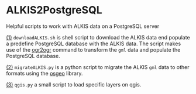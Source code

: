 # ALKIS2PostgreSQL
Helpful scripts to work with ALKIS data on a PostgreSQL server

[(1)](https://github.com/emunozh/ALKIS2PostgreSQL/blob/master/downloadALKIS.sh)
`downloadALKIS.sh` is shell script to download the ALKIS data end populate a
predefine PostgreSQL database with the ALKIS data. The script makes use of the
[ogr2ogr](http://www.gdal.org/ogr2ogr.html) command to transform the `gml` data
and populate the PostgreSQL database.

[(2)](https://github.com/emunozh/ALKIS2PostgreSQL/blob/master/migrateALKIS.py)
`migrateALKIS.py` is a python script to migrate the ALKIS `gml` data to other
formats using the [osgeo](http://gdal.org/python/) library. 

[(3)](https://github.com/emunozh/ALKIS2PostgreSQL/blob/master/qgis.py)
`qgis.py` a small script to load specific layers on qgis.
